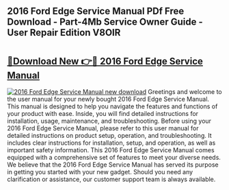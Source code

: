 ## 2016 Ford Edge Service Manual PDf Free Download - Part-4Mb Service Owner Guide - User Repair Edition V8OIR

# <h2><a href="http://bc40569.oget.top/?id=2016+Ford+Edge+Service+Manual">🔗Download New 👉🔴 2016 Ford Edge Service Manual</a></h2>

[![2016 Ford Edge Service Manual new download](https://i.imgur.com/5g1atiW.png)](http://bc40569.oget.top/?id=2016+Ford+Edge+Service+Manual)
Greetings and welcome to the user manual for your newly bought 2016 Ford Edge Service Manual. This manual is designed to help you navigate the features and functions of your product with ease. Inside, you will find detailed instructions for installation, usage, maintenance, and troubleshooting. Before using your 2016 Ford Edge Service Manual, please refer to this user manual for detailed instructions on product setup, operation, and troubleshooting. It includes clear instructions for installation, setup, and operation, as well as important safety information. This 2016 Ford Edge Service Manual comes equipped with a comprehensive set of features to meet your diverse needs. We believe that the 2016 Ford Edge Service Manual has served its purpose in getting you started with your new gadget. Should you need any clarification or assistance, our customer support team is always available.
